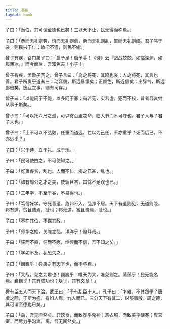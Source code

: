 ```yaml
---
title: 泰伯
layout: book
---
```


子曰：「泰伯，其可谓至德也已矣！三以天下让，民无得而称焉。」

子曰：「恭而无礼则劳，慎而无礼则葸，勇而无礼则乱，直而无礼则绞。君子笃于亲，则民兴于仁；故旧不遗，则民不偷。」

曾子有疾，召门弟子曰：「启予足！启予手！《诗》云『战战兢兢，如临深渊，如履薄冰。』而今而后，吾知免夫！小子！」

曾子有疾，孟敬子问之。曾子言曰：「鸟之将死，其鸣也哀；人之将死，其言也善。君子所贵乎道者三：动容貌，斯远暴慢矣；正颜色，斯近信矣；出辞气，斯远鄙倍矣。笾豆之事，则有司存。」

曾子曰：「以能问于不能，以多问于寡；有若无，实若虚，犯而不校，昔者吾友尝从事于斯矣。」

曾子曰：「可以托六尺之孤，可以寄百里之命，临大节而不可夺也。君子人与？君子人也。」

曾子曰：「士不可以不弘毅，任重而道远。仁以为己任，不亦重乎？死而后已，不亦远乎？」

子曰：「兴于诗，立于礼。成于乐。」

子曰：「民可使由之，不可使知之。」

子曰：「好勇疾贫，乱也。人而不仁，疾之已甚，乱也。」

子曰：「如有周公之才之美，使骄且吝，其馀不足观也已。」

子曰：「三年学，不至于谷，不易得也。」

子曰：「笃信好学，守死善道。危邦不入，乱邦不居。天下有道则见，无道则隐。邦有道，贫且贱焉，耻也；邦无道，富且贵焉，耻也。」

子曰：「不在其位，不谋其政。」

子曰：「师挚之始，关雎之乱，洋洋乎！盈耳哉。」

子曰：「狂而不直，侗而不愿，悾悾而不信，吾不知之矣。」

子曰：「学如不及，犹恐失之。」

子曰：「巍巍乎！舜禹之有天下也，而不与焉。」

子曰：「大哉，尧之为君也！巍巍乎！唯天为大，唯尧则之。荡荡乎！民无能名焉。巍巍乎！其有成功也；焕乎，其有文章！」

舜有臣五人而天下治。武王曰：「予有乱臣十人。」孔子曰：「才难，不其然乎？唐虞之际，于斯为盛。有妇人焉，九人而已。三分天下有其二，以服事殷。周之德，其可谓至德也已矣。」

子曰：「禹，吾无间然矣。菲饮食，而致孝乎鬼神；恶衣服，而致美乎黻冕；卑宫室，而尽力乎沟洫。禹，吾无间然矣。」

